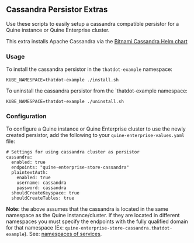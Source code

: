 ## Cassandra Persistor Extras

Use these scripts to easily setup a cassandra compatible persistor for a Quine
instance or Quine Enterprise cluster.

This extra installs Apache Cassandra via the [Bitnami Cassandra Helm
chart](https://artifacthub.io/packages/helm/bitnami/cassandra)

### Usage

To install the cassandra persistor in the `thatdot-example` namespace:

```
KUBE_NAMESPACE=thatdot-example ./install.sh
```

To uninstall the cassandra persistor from the `thatdot-example namespace:

```
KUBE_NAMESPACE=thatdot-example ./uninstall.sh
```

### Configuration

To configure a Quine instance or Quine Enterprise cluster to use the newly
created persistor, add the following to your `quine-enterprise-values.yaml`
file:

```
# Settings for using cassandra cluster as persistor
cassandra:
  enabled: true
  endpoints: "quine-enterprise-store-cassandra"
  plaintextAuth:
    enabled: true
    username: cassandra
    password: cassandra
  shouldCreateKeyspace: true
  shouldCreateTables: true
```

**Note:** the above assumes that the cassandra is located in the same namespace
as the Quine instance/cluster. If they are located in different namespaces you
must specify the endpoints with the fully qualified domain for that namespace
(Ex: `quine-enterprise-store-cassandra.thatdot-example`). See: [namespaces of
services](https://kubernetes.io/docs/concepts/services-networking/dns-pod-service/#namespaces-of-services).
